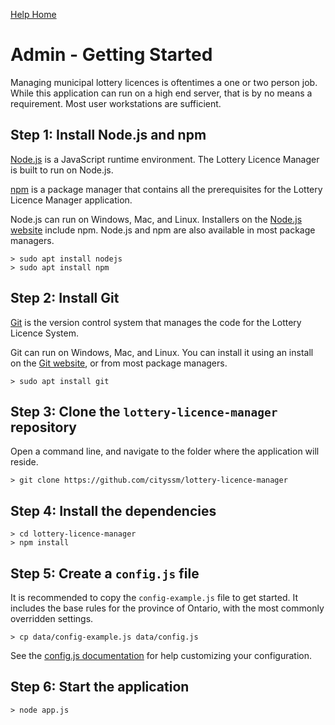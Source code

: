[Help Home](readme.md)

# Admin - Getting Started

Managing municipal lottery licences is oftentimes a one or two person job.
While this application can run on a high end server, that is by no means a requirement.
Most user workstations are sufficient.


## Step 1: Install Node.js and npm

[Node.js](https://nodejs.org) is a JavaScript runtime environment.
The Lottery Licence Manager is built to run on Node.js.

[npm](https://www.npmjs.com/) is a package manager that contains all the prerequisites
for the Lottery Licence Manager application.

Node.js can run on Windows, Mac, and Linux.
Installers on the [Node.js website](https://nodejs.org) include npm.
Node.js and npm are also available in most package managers.

    > sudo apt install nodejs
    > sudo apt install npm


## Step 2: Install Git

[Git](https://git-scm.com/) is the version control system that manages the
code for the Lottery Licence System.

Git can run on Windows, Mac, and Linux.
You can install it using an install on the [Git website](https://git-scm.com/),
or from most package managers.

    > sudo apt install git


## Step 3: Clone the `lottery-licence-manager` repository

Open a command line, and navigate to the folder where the application will reside.

    > git clone https://github.com/cityssm/lottery-licence-manager


## Step 4: Install the dependencies

    > cd lottery-licence-manager
    > npm install


## Step 5: Create a `config.js` file

It is recommended to copy the `config-example.js` file to get started.
It includes the base rules for the province of Ontario,
with the most commonly overridden settings.

    > cp data/config-example.js data/config.js

See the [config.js documentation](admin-configJS.md) for help customizing
your configuration.


## Step 6: Start the application

    > node app.js
